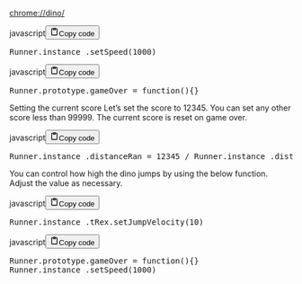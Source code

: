 <p><a href="chrome://dino/">chrome://dino/</a></p>
<div class="code_element"><div class="lang_line"><text>javascript</text><button class="copy_code_button" onclick="CopyCode(this)"><svg style="width: 1.2em;height: 1.2em;" aria-hidden="true" xmlns="http://www.w3.org/2000/svg" fill="none" viewBox="0 0 24 24"><path stroke="currentColor" stroke-linecap="round" stroke-linejoin="round" stroke-width="2" d="M15 4h3a1 1 0 0 1 1 1v15a1 1 0 0 1-1 1H6a1 1 0 0 1-1-1V5a1 1 0 0 1 1-1h3m0 3h6m-5-4v4h4V3h-4Z"/></svg><text>Copy code</text></button></div><div class="code language-javascript"><div class="highlight"><pre><span></span><span class="nx">Runner</span><span class="p">.</span><span class="nx">instance_</span><span class="p">.</span><span class="nx">setSpeed</span><span class="p">(</span><span class="mf">1000</span><span class="p">)</span>
</pre></div></div></div>
<div class="code_element"><div class="lang_line"><text>javascript</text><button class="copy_code_button" onclick="CopyCode(this)"><svg style="width: 1.2em;height: 1.2em;" aria-hidden="true" xmlns="http://www.w3.org/2000/svg" fill="none" viewBox="0 0 24 24"><path stroke="currentColor" stroke-linecap="round" stroke-linejoin="round" stroke-width="2" d="M15 4h3a1 1 0 0 1 1 1v15a1 1 0 0 1-1 1H6a1 1 0 0 1-1-1V5a1 1 0 0 1 1-1h3m0 3h6m-5-4v4h4V3h-4Z"/></svg><text>Copy code</text></button></div><div class="code language-javascript"><div class="highlight"><pre><span></span><span class="nx">Runner</span><span class="p">.</span><span class="nx">prototype</span><span class="p">.</span><span class="nx">gameOver</span><span class="w"> </span><span class="o">=</span><span class="w"> </span><span class="kd">function</span><span class="p">(){}</span>
</pre></div></div></div>

<p>Setting the current score
Let’s set the score to 12345. You can set any other score less than 99999. The current score is reset on game over.</p>
<div class="code_element"><div class="lang_line"><text>javascript</text><button class="copy_code_button" onclick="CopyCode(this)"><svg style="width: 1.2em;height: 1.2em;" aria-hidden="true" xmlns="http://www.w3.org/2000/svg" fill="none" viewBox="0 0 24 24"><path stroke="currentColor" stroke-linecap="round" stroke-linejoin="round" stroke-width="2" d="M15 4h3a1 1 0 0 1 1 1v15a1 1 0 0 1-1 1H6a1 1 0 0 1-1-1V5a1 1 0 0 1 1-1h3m0 3h6m-5-4v4h4V3h-4Z"/></svg><text>Copy code</text></button></div><div class="code language-javascript"><div class="highlight"><pre><span></span><span class="nx">Runner</span><span class="p">.</span><span class="nx">instance_</span><span class="p">.</span><span class="nx">distanceRan</span><span class="w"> </span><span class="o">=</span><span class="w"> </span><span class="mf">12345</span><span class="w"> </span><span class="o">/</span><span class="w"> </span><span class="nx">Runner</span><span class="p">.</span><span class="nx">instance_</span><span class="p">.</span><span class="nx">distanceMeter</span><span class="p">.</span><span class="nx">config</span><span class="p">.</span><span class="nx">COEFFICIENT</span>
</pre></div></div></div>

<p>You can control how high the dino jumps by using the below function. Adjust the value as necessary.</p>
<div class="code_element"><div class="lang_line"><text>javascript</text><button class="copy_code_button" onclick="CopyCode(this)"><svg style="width: 1.2em;height: 1.2em;" aria-hidden="true" xmlns="http://www.w3.org/2000/svg" fill="none" viewBox="0 0 24 24"><path stroke="currentColor" stroke-linecap="round" stroke-linejoin="round" stroke-width="2" d="M15 4h3a1 1 0 0 1 1 1v15a1 1 0 0 1-1 1H6a1 1 0 0 1-1-1V5a1 1 0 0 1 1-1h3m0 3h6m-5-4v4h4V3h-4Z"/></svg><text>Copy code</text></button></div><div class="code language-javascript"><div class="highlight"><pre><span></span><span class="nx">Runner</span><span class="p">.</span><span class="nx">instance_</span><span class="p">.</span><span class="nx">tRex</span><span class="p">.</span><span class="nx">setJumpVelocity</span><span class="p">(</span><span class="mf">10</span><span class="p">)</span>
</pre></div></div></div>

<div class="code_element"><div class="lang_line"><text>javascript</text><button class="copy_code_button" onclick="CopyCode(this)"><svg style="width: 1.2em;height: 1.2em;" aria-hidden="true" xmlns="http://www.w3.org/2000/svg" fill="none" viewBox="0 0 24 24"><path stroke="currentColor" stroke-linecap="round" stroke-linejoin="round" stroke-width="2" d="M15 4h3a1 1 0 0 1 1 1v15a1 1 0 0 1-1 1H6a1 1 0 0 1-1-1V5a1 1 0 0 1 1-1h3m0 3h6m-5-4v4h4V3h-4Z"/></svg><text>Copy code</text></button></div><div class="code language-javascript"><div class="highlight"><pre><span></span><span class="nx">Runner</span><span class="p">.</span><span class="nx">prototype</span><span class="p">.</span><span class="nx">gameOver</span><span class="w"> </span><span class="o">=</span><span class="w"> </span><span class="kd">function</span><span class="p">(){}</span>
<span class="nx">Runner</span><span class="p">.</span><span class="nx">instance_</span><span class="p">.</span><span class="nx">setSpeed</span><span class="p">(</span><span class="mf">1000</span><span class="p">)</span>
</pre></div></div></div>